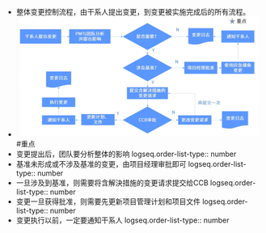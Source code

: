 - 整体变更控制流程，由干系人提出变更，到变更被实施完成后的所有流程。
- ![image.png](../assets/image_1747665847982_0.png) #重点
- 变更提出后，团队要分析整体的影响
  logseq.order-list-type:: number
- 基准未形成或不涉及基准的变更，由项目经理审批即可
  logseq.order-list-type:: number
- 一旦涉及到基准，则需要将含解決措施的变更请求提交给CCB
  logseq.order-list-type:: number
- 变更一旦获得批准，则需要先更新项目管理计划和项目文件
  logseq.order-list-type:: number
- 变更执行以前，一定要通知干系人
  logseq.order-list-type:: number